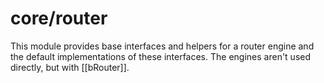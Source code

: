# core/router

This module provides base interfaces and helpers for a router engine and the default implementations of these interfaces.
The engines aren't used directly, but with [[bRouter]].
